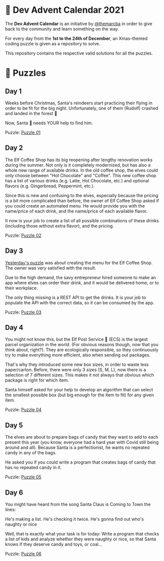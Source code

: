 # 🎅 Dev Advent Calendar 2021

The **Dev Advent Calendar** is an initiative by [@themarcba](https://twitter.com/themarcba) in order to give back to the community and learn something on the way.

For every day from the **1st to the 24th of December**, an Xmas-themed coding puzzle is given as a repository to solve.

This repository contains the respective valid solutions for all the puzzles.

# 🧩 Puzzles

## Day 1

Weeks before Christmas, Santa's reindeers start practicing their flying in order to be fit for the big night. Unfortunately, one of them (Rudolf) crashed and landed in the forest 🌲

Now, Santa 🎅 needs YOUR help to find him.

Puzzle: [Puzzle 01](./puzzle-1/README.md)

## Day 2

The Elf Coffee Shop has its big reopening after lengthy renovation works during the summer. Not only is it completely modernized, but has also a whole new range of available drinks. In the old coffee shop, the elves could only choose between "Hot Chocolate" and "Coffee". This new coffee shop has a list of various drinks (e.g. Latte, Hot Chocolate, etc.) and optional flavors (e.g. Gingerbread, Peppermint, etc.).

Since this is new and confusing to the elves, especially because the pricing is a bit more complicated than before, the owner of Elf Coffee Shop asked if you could create an automated menu. He would provide you with the name/price of each drink, and the name/price of each available flavor.

It now is your job to create a list of all possible combinations of these drinks (including those without extra flavor), and the pricing.

Puzzle: [Puzzle 02](./puzzle-2/README.md)

## Day 3

[Yesterday's puzzle](./puzzle-2) was about creating the menu for the Elf Coffee Shop. The owner was very satisfied with the result.

Due to the high demand, the savy entrepreneur hired someone to make an app where elves can order their drink, and it would be delivered home, or to their workplace.

The only thing missing is a REST API to get the drinks.
It is your job to populate the API with the correct data, so it can be consumed by the app.

Puzzle: [Puzzle 03](./puzzle-3/README.md)

## Day 4

You might not know this, but the Elf Post Service 📯 (ECS) is the largest parcel organization in the world. (For obvious reasons though, now that you think about, right?). They are ecologically responsible, so they continuously try to make everything more efficient, also when sending out packages.

That's why they introduced some new box sizes, in order to waste less paper/carton. Before, there were only 3 sizes (S, M, L), now there is a selection of 7 different sizes. This makes it not always that obvious which package is right for which item.

Santa himself asked for your help to develop an algorithm that can select the smallest possible box (but big enough for the item to fit) for any given item.

Puzzle: [Puzzle 04](./puzzle-4/README.md)

## Day 5

The elves are about to prepare bags of candy that they want to add to each present this year (you know, everyone had a hard year with Covid still being around and all). Because Santa is a perfectionist, he wants no repeated candy in any of the bags.

He asked you if you could write a program that creates bags of candy that has no repeated candy in it.

Puzzle: [Puzzle 05](./puzzle-5/README.md)

## Day 6

You might have heard from the song Santa Claus is Coming to Town the lines:

He's making a list. He's checking it twice. He's gonna find out who's naughty or nice

Well, that is exactly what your task is for today: Write a program that checks a list of kids and analyze whether they were naughty or nice, so that Santa knows if they deserve candy and toys, or coal...

Puzzle: [Puzzle 06](./puzzle-6/README.md)
